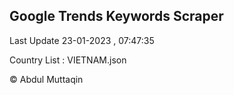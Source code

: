 

## Google Trends Keywords Scraper 
 
Last Update 23-01-2023 , 07:47:35

Country List :
VIETNAM.json



© Abdul Muttaqin 
